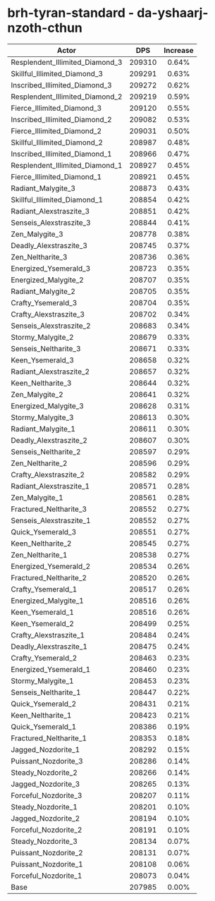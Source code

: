 # brh-tyran-standard - da-yshaarj-nzoth-cthun
| Actor | DPS | Increase |
|---|:---:|:---:|
|Resplendent_Illimited_Diamond_3|209310|0.64%|
|Skillful_Illimited_Diamond_3|209291|0.63%|
|Inscribed_Illimited_Diamond_3|209272|0.62%|
|Resplendent_Illimited_Diamond_2|209219|0.59%|
|Fierce_Illimited_Diamond_3|209120|0.55%|
|Inscribed_Illimited_Diamond_2|209082|0.53%|
|Fierce_Illimited_Diamond_2|209031|0.50%|
|Skillful_Illimited_Diamond_2|208987|0.48%|
|Inscribed_Illimited_Diamond_1|208966|0.47%|
|Resplendent_Illimited_Diamond_1|208927|0.45%|
|Fierce_Illimited_Diamond_1|208921|0.45%|
|Radiant_Malygite_3|208873|0.43%|
|Skillful_Illimited_Diamond_1|208854|0.42%|
|Radiant_Alexstraszite_3|208851|0.42%|
|Senseis_Alexstraszite_3|208844|0.41%|
|Zen_Malygite_3|208778|0.38%|
|Deadly_Alexstraszite_3|208745|0.37%|
|Zen_Neltharite_3|208736|0.36%|
|Energized_Ysemerald_3|208723|0.35%|
|Energized_Malygite_2|208707|0.35%|
|Radiant_Malygite_2|208705|0.35%|
|Crafty_Ysemerald_3|208704|0.35%|
|Crafty_Alexstraszite_3|208702|0.34%|
|Senseis_Alexstraszite_2|208683|0.34%|
|Stormy_Malygite_2|208679|0.33%|
|Senseis_Neltharite_3|208671|0.33%|
|Keen_Ysemerald_3|208658|0.32%|
|Radiant_Alexstraszite_2|208657|0.32%|
|Keen_Neltharite_3|208644|0.32%|
|Zen_Malygite_2|208641|0.32%|
|Energized_Malygite_3|208628|0.31%|
|Stormy_Malygite_3|208613|0.30%|
|Radiant_Malygite_1|208611|0.30%|
|Deadly_Alexstraszite_2|208607|0.30%|
|Senseis_Neltharite_2|208597|0.29%|
|Zen_Neltharite_2|208596|0.29%|
|Crafty_Alexstraszite_2|208582|0.29%|
|Radiant_Alexstraszite_1|208571|0.28%|
|Zen_Malygite_1|208561|0.28%|
|Fractured_Neltharite_3|208552|0.27%|
|Senseis_Alexstraszite_1|208552|0.27%|
|Quick_Ysemerald_3|208551|0.27%|
|Keen_Neltharite_2|208545|0.27%|
|Zen_Neltharite_1|208538|0.27%|
|Energized_Ysemerald_2|208534|0.26%|
|Fractured_Neltharite_2|208520|0.26%|
|Crafty_Ysemerald_1|208517|0.26%|
|Energized_Malygite_1|208516|0.26%|
|Keen_Ysemerald_1|208516|0.26%|
|Keen_Ysemerald_2|208499|0.25%|
|Crafty_Alexstraszite_1|208484|0.24%|
|Deadly_Alexstraszite_1|208475|0.24%|
|Crafty_Ysemerald_2|208463|0.23%|
|Energized_Ysemerald_1|208460|0.23%|
|Stormy_Malygite_1|208453|0.23%|
|Senseis_Neltharite_1|208447|0.22%|
|Quick_Ysemerald_2|208431|0.21%|
|Keen_Neltharite_1|208423|0.21%|
|Quick_Ysemerald_1|208386|0.19%|
|Fractured_Neltharite_1|208353|0.18%|
|Jagged_Nozdorite_1|208292|0.15%|
|Puissant_Nozdorite_3|208286|0.14%|
|Steady_Nozdorite_2|208266|0.14%|
|Jagged_Nozdorite_3|208265|0.13%|
|Forceful_Nozdorite_3|208207|0.11%|
|Steady_Nozdorite_1|208201|0.10%|
|Jagged_Nozdorite_2|208194|0.10%|
|Forceful_Nozdorite_2|208191|0.10%|
|Steady_Nozdorite_3|208134|0.07%|
|Puissant_Nozdorite_2|208131|0.07%|
|Puissant_Nozdorite_1|208108|0.06%|
|Forceful_Nozdorite_1|208073|0.04%|
|Base|207985|0.00%|
